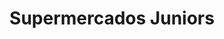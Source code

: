 ---
title: "Supermercados Juniors"
url: /santa-barbara-del-zulia/supermercados-juniors/
shop: supermercado
---